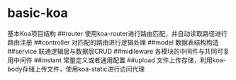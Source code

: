 # basic-koa
基本Koa项目结构
##router
  使用koa-router进行路由匹配，并自动读取路径进行路由注册
##controller
  对匹配的路由进行逻辑处理
##model
  数据表结构构造
##service
  联通逻辑层与数据层CRUD
##midlleware
  各模块的中间件与共同可复用中间件
##instant
  常量定义或者通用配置
##upload 
  文件上传存储，利用koa-body存储上传文件，使用koa-static进行访问代理

